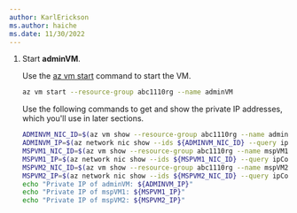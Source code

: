 ```yaml
---
author: KarlErickson
ms.author: haiche
ms.date: 11/30/2022
---
```


1. Start **adminVM**.

   Use the [az vm start](/cli/azure/vm#az-vm-start) command to start the VM.

   ```bash
   az vm start --resource-group abc1110rg --name adminVM
   ```

   Use the following commands to get and show the private IP addresses, which you'll use in later sections.

   ```bash
   ADMINVM_NIC_ID=$(az vm show --resource-group abc1110rg --name adminVM --query networkProfile.networkInterfaces'[0]'.id --output tsv)
   ADMINVM_IP=$(az network nic show --ids ${ADMINVM_NIC_ID} --query ipConfigurations'[0]'.privateIPAddress --output tsv)
   MSPVM1_NIC_ID=$(az vm show --resource-group abc1110rg --name mspVM1 --query networkProfile.networkInterfaces'[0]'.id --output tsv)
   MSPVM1_IP=$(az network nic show --ids ${MSPVM1_NIC_ID} --query ipConfigurations'[0]'.privateIPAddress --output tsv)
   MSPVM2_NIC_ID=$(az vm show --resource-group abc1110rg --name mspVM2 --query networkProfile.networkInterfaces'[0]'.id --output tsv)
   MSPVM2_IP=$(az network nic show --ids ${MSPVM2_NIC_ID} --query ipConfigurations'[0]'.privateIPAddress --output tsv)
   echo "Private IP of adminVM: ${ADMINVM_IP}"
   echo "Private IP of mspVM1: ${MSPVM1_IP}"
   echo "Private IP of mspVM2: ${MSPVM2_IP}"
   ```
